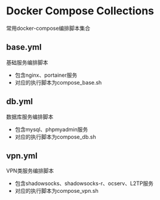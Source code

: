 # Docker Compose Collections
常用docker-compose编排脚本集合

## base.yml
基础服务编排脚本
* 包含nginx、portainer服务
* 对应的执行脚本为compose_base.sh

## db.yml
数据库服务编排脚本
* 包含mysql、phpmyadmin服务
* 对应的执行脚本为compose_db.sh

## vpn.yml
VPN类服务编排脚本
* 包含shadowsocks、shadowsocks-r、ocserv、L2TP服务
* 对应的执行脚本为compose_vpn.sh
